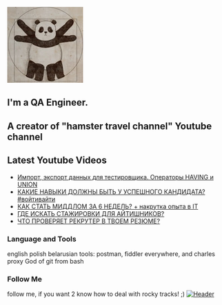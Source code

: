 [![Header](https://github.com/Bajnou/Alexey/blob/main/assets/pnd.png)](https://www.youtube.com/user/Stanleyxxl/)
## I'm a QA Engineer. 
## A creator of "hamster travel channel" Youtube channel 

## Latest Youtube Videos

<!-- YOUTUBE:START -->
- [Импорт, экспорт данных для тестировщика. Операторы HAVING и UNION](https://www.youtube.com/watch?v=-rI8Swa35Pw)
- [КАКИЕ НАВЫКИ ДОЛЖНЫ БЫТЬ У УСПЕШНОГО КАНДИДАТА? #войтивайти](https://www.youtube.com/watch?v=K2RBGSPjzdc)
- [КАК СТАТЬ МИДДЛОМ ЗА 6 НЕДЕЛЬ? + накрутка опыта в IT](https://www.youtube.com/watch?v=bUBTrHmJ2t0)
- [ГДЕ ИСКАТЬ СТАЖИРОВКИ ДЛЯ АЙТИШНИКОВ?](https://www.youtube.com/watch?v=PsP-Bgga4Is)
- [ЧТО ПРОВЕРЯЕТ РЕКРУТЕР В ТВОЕМ РЕЗЮМЕ?](https://www.youtube.com/watch?v=20sqlQSdye4)
<!-- YOUTUBE:END -->

### Language and Tools
english
polish
belarusian
tools: postman, fiddler everywhere, and charles proxy
God of git from bash

### Follow Me
follow me, if you want 2 know how to deal with rocky tracks! ;)
[![Header](https://img.shields.io/badge/Youtube-090909?style=for-the-badge&logo=youtube&logoColor=f70000)](https://www.youtube.com/user/Stanleyxxl?sub_confirmation=1)
